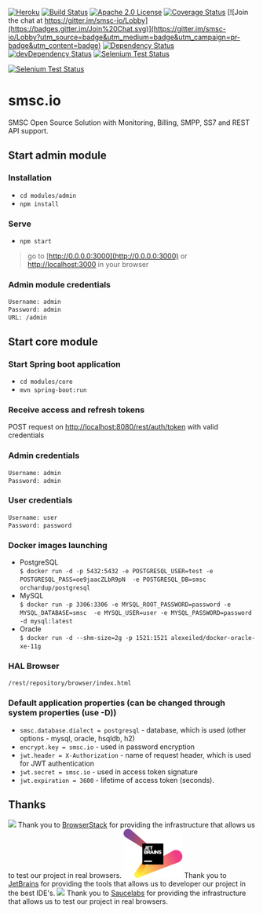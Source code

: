 [![Heroku](http://heroku-badge.herokuapp.com/?app=smsc&style=flat&svg=1)](http://staging.smsc.io)
[![Build Status](https://travis-ci.org/bulktrade/SMSC.svg?branch=master)](https://travis-ci.org/bulktrade/SMSC)
[![Apache 2.0 License](https://img.shields.io/badge/license-Apache%202.0-brightgreen.svg)](https://opensource.org/licenses/Apache-2.0)
[![Coverage Status](https://coveralls.io/repos/github/bulktrade/SMSC/badge.svg?branch=master)](https://coveralls.io/github/bulktrade/SMSC?branch=master)
[![Join the chat at https://gitter.im/smsc-io/Lobby](https://badges.gitter.im/Join%20Chat.svg)](https://gitter.im/smsc-io/Lobby?utm_source=badge&utm_medium=badge&utm_campaign=pr-badge&utm_content=badge)
[![Dependency Status](https://david-dm.org/bulktrade/SMSC.svg)](https://david-dm.org/bulktrade/SMSC)
[![devDependency Status](https://david-dm.org/bulktrade/SMSC/dev-status.svg)](https://david-dm.org/bulktrade/SMSC/?type=dev)
[![Selenium Test Status](https://saucelabs.com/buildstatus/smsc)](https://saucelabs.com/beta/builds/1e2ccc4a03864f668fb413c1934255e7)

[![Selenium Test Status](https://saucelabs.com/browser-matrix/smsc.svg)](https://saucelabs.com/u/smsc)


# smsc.io
SMSC Open Source Solution with Monitoring, Billing, SMPP, SS7 and REST API support.

## Start admin module

### Installation
* `cd modules/admin`
* `npm install`

### Serve
* `npm start` 

> go to [http://0.0.0.0:3000](http://0.0.0.0:3000) or [http://localhost:3000](http://localhost:3000) in your browser

### Admin module credentials
	
	Username: admin
	Password: admin
	URL: /admin
	
## Start core module

### Start Spring boot application
* `cd modules/core`
* `mvn spring-boot:run`

### Receive access and refresh tokens
 POST request on [http://localhost:8080/rest/auth/token](http://localhost:8080/rest/auth/token) with valid credentials
 
### Admin credentials
 
	Username: admin
	Password: admin
	
### User credentials

	Username: user
	Password: password
	
### Docker images launching

* PostgreSQL   
`$ docker run -d -p 5432:5432 -e POSTGRESQL_USER=test -e POSTGRESQL_PASS=oe9jaacZLbR9pN 
-e POSTGRESQL_DB=smsc orchardup/postgresql` 
* MySQL   
`$ docker run -p 3306:3306 -e MYSQL_ROOT_PASSWORD=password -e MYSQL_DATABASE=smsc 
-e MYSQL_USER=user -e MYSQL_PASSWORD=password -d mysql:latest` 
* Oracle  
`$ docker run -d --shm-size=2g -p 1521:1521 alexeiled/docker-oracle-xe-11g` 

### HAL Browser

    /rest/repository/browser/index.html

### Default application properties (can be changed through system properties (use -D))
* `smsc.database.dialect = postgresql` - database, which is used (other options - mysql, oracle, hsqldb, h2)
* `encrypt.key = smsc.io` - used in password encryption
* `jwt.header = X-Authorization` - name of request header, which is used for JWT authentication
* `jwt.secret = smsc.io` - used in access token signature
* `jwt.expiration = 3600` - lifetime of access token (seconds).

## Thanks

[<img src="https://www.browserstack.com/images/mail/browserstack-logo-footer.png" width="120">](https://www.browserstack.com/)
Thank you to [BrowserStack](https://www.browserstack.com/) for providing the infrastructure that allows us to test our project in real browsers.
[<img src="doc/logos/logo_JetBrains_1.svg" width="120">](http://www.jetbrains.com/)
Thank you to [JetBrains](http://www.jetbrains.com/) for providing the tools that allows us to developer our project in the best IDE's.
[<img src="https://saucelabs.com/content/images/logo.png" width="120">](https://saucelabs.com)
Thank you to [Saucelabs](https://saucelabs.com/) for providing the infrastructure that allows us to test our project in real browsers.
